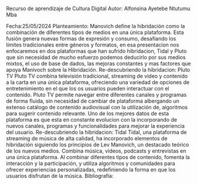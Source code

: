 Recurso de aprendizaje de Cultura Digital
Autor: Alfonsina Ayetebe Ntutumu Mba

Fecha:25/05/2024
Planteamiento: Manovich define la hibridación como la combinación de diferentes tipos de medios en una única plataforma. 
Esta fusión genera nuevas formas de expresión y consumo, desafiando los límites tradicionales entre géneros y formatos, en esa presentacion nos enfocaremos en dos plataformas que han sufrido hibridacion,
Tidal y Pluto que sin necesidad de mucho esfuerzo podemos deducirlo por sus medios mixtos, el uso de base de dados, las mejoras constantes y mas factores que apoya Manivoch sobre la Hibridación.
Re-descubriendo la hibridacion: Pluto TV
Pluto TV combina televisión tradicional, streaming de video y contenido a la carta en una única plataforma, ofreciendo una variedad de opciones de entretenimiento en el que los os usuarios pueden interactuar con el contenido.
Pluto TV permite navegar entre diferentes canales y programas de forma fluida, sin necesidad de cambiar de plataforma albergando un extenso catálogo de contenido audiovisual con la utilización de,
algoritmos para sugerir contenido relevante. Uno de los mejores datos de esta plataforma es que esta en constante evolucion con la incorporando de nuevos canales, programas y funcionalidades para mejorar la experiencia del usuario.
Re-descubriendo la hibridacion: Tidal 
Tidal, una plataforma de streaming de música de alta calidad, ha incorporado elementos de hibridación siguiendo los principios de Lev Manovich, un destacado teórico de los nuevos medios.
Combina música, videos, podcasts y entrevistas en una única plataforma. Al combinar diferentes tipos de contenido, fomenta la interacción y la participación, y utiliza algoritmos y comunidades para ofrecer experiencias personalizadas, 
redefiniendo la forma en que los usuarios disfrutan de la música.
Bibliografía:
